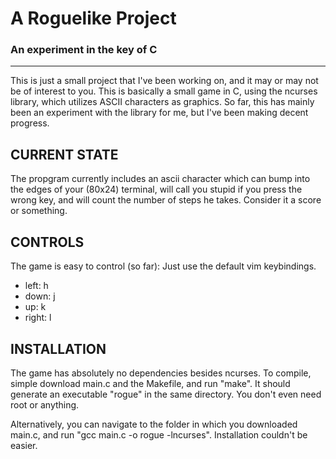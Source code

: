 A Roguelike Project
===================
### An experiment in the key of C
* * *

This is just a small project that I've been working on, and it may or may not be of interest to you. This is basically a small game in C, using the ncurses library, which utilizes ASCII characters as graphics. So far, this has mainly been an experiment with the library for me, but I've been making decent progress.

CURRENT STATE
-------------
The propgram currently includes an ascii character which can bump into the edges of your (80x24) terminal, will call you stupid if you press the wrong key, and will count the number of steps he takes. Consider it a score or something.

CONTROLS
--------
The game is easy to control (so far): Just use the default vim keybindings.

* left: h
* down: j
* up: k
* right: l

INSTALLATION
------------
The game has absolutely no dependencies besides ncurses. To compile, simple download main.c and the Makefile, and run "make". It should generate an executable "rogue" in the same directory. You don't even need root or anything.

Alternatively, you can navigate to the folder in which you downloaded main.c, and run "gcc main.c -o rogue -lncurses". Installation couldn't be easier.
